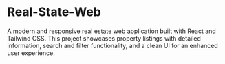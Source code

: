 # Real-State-Web
A modern and responsive real estate web application built with React and Tailwind CSS. This project showcases property listings with detailed information, search and filter functionality, and a clean UI for an enhanced user experience.
